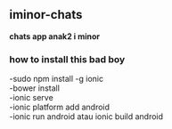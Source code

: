 # <h2>iminor-chats</h2>
<b>chats app anak2 i minor</b>
<h3>how to install this bad boy </h3>
-sudo npm install -g ionic<br>
-bower install<br>
-ionic serve <br>
-ionic platform add android<br>
-ionic run android atau ionic build android<br>
